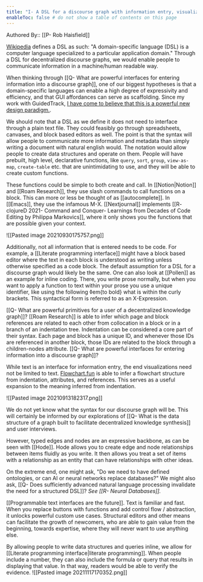 ```yaml
---
title: "I- A DSL for a discourse graph with information entry, visualization, and retrieval"
enableToc: false # do not show a table of contents on this page
---
```

Authored By:: [[P- Rob Haisfield]]

[Wikipedia](https://en.wikipedia.org/wiki/Domain-specific_language) defines a DSL as such: "A domain-specific language (DSL) is a computer language specialized to a particular application domain." Through a DSL for decentralized discourse graphs, we would enable people to communicate information in a machine/human readable way.

When thinking through [[Q- What are powerful interfaces for entering information into a discourse graph]], one of our biggest hypotheses is that a domain-specific languages can enable a high degree of expressivity and efficiency, and that GUI affordances can serve as scaffolding. Since my work with GuidedTrack, [I have come to believe that this is a powerful new design paradigm.](https://robhaisfield.com/notes/domain-specific-languages-as-end-user-software). 

We should note that a DSL as we define it does not need to interface through a plain text file. They could feasibly go through spreadsheets, canvases, and block based editors as well. The point is that the syntax will allow people to communicate more information and metadata than simply writing a document with natural english would. The notation would allow people to create data structures and operate on them. People will have prebuilt, high level, declarative functions, like `query`, `sort`, `group`, `view-as-map`, `create-table` etc. that are unintimidating to use, and they will be able to create custom functions.

These functions could be simple to both create and call. In [[Notion|Notion]] and [[Roam Research]], they use slash commands to call functions on a block. This can more or less be thought of as [[autocomplete]]. In [[Emacs]], they use the infamous M-X. [[Nextjournal]] implements [[R- clojureD 2021- Command and Conquer- Learnings from Decades of Code Editing by Philippa Markovics]], where it only shows you the functions that are possible given your context. 

![[Pasted image 20210930175757.png]]

Additionally, not all information that is entered needs to be code. For example, a [[Literate programming interface]] might have a block based editor where the text in each block is understood as writing unless otherwise specified as a code block. The default assumption for a DSL for a discourse graph would likely be the same. One can also look at [[Pollen]] as an example for inline coding. There, you write prose normally, but when you want to apply a function to text within your prose you use a unique identifier, like using the following ◊em{to bold} what is within the curly brackets. This syntactical form is referred to as an X-Expression.

[[Q- What are powerful primitives for a user of a decentralized knowledge graph]]? [[Roam Research]] is able to infer which page and block references are related to each other from collocation in a block or in a branch of an indentation tree. Indentation can be considered a core part of their syntax. Each page and block has a unique ID, and whenever those IDs are referenced in another block, those IDs are related to the block through a children-nodes attribute. [[Q- What are powerful interfaces for entering information into a discourse graph]]?

While text is an interface for information entry, the end visualizations need not be limited to text. [Flowchart.fun](https://flowchart.fun/) is able to infer a flowchart structure from indentation, attributes, and references. This serves as a useful expansion to the meaning inferred from indentation.

![[Pasted image 20210913182317.png]]

We do not yet know what the syntax for our discourse graph will be. This will certainly be informed by our explorations of [[Q- What is the data structure of a graph built to facilitate decentralized knowledge synthesis]] and user interviews.

However, typed edges and nodes are an expressive backbone, as can be seen with [[Hode]]. Hode allows you to create edge and node relationships between items fluidly as you write. It then allows you treat a set of items with a relationship as an entity that can have relationships with other ideas.

On the extreme end, one might ask, "Do we need to have defined ontologies, or can AI or neural networks replace databases?" We might also ask, [[Q- Does sufficiently advanced natural language processing invalidate the need for a structured DSL]]? *See [[R- Neural Databases]].* 

[[Programmable text interfaces are the future]]. Text is familiar and fast. When you replace buttons with functions and add control flow / abstraction, it unlocks powerful custom use cases. Structural editors and other means can facilitate the growth of newcomers, who are able to gain value from the beginning, towards expertise, where they will never want to use anything else.

By allowing people to write data structures and queries inline, we allow for [[Literate programming interface|literate programming]]. When people include a number, they can also include the formula or query that results in displaying that value. In that way, readers would be able to verify the evidence. 
![[Pasted image 20211117170352.png]]